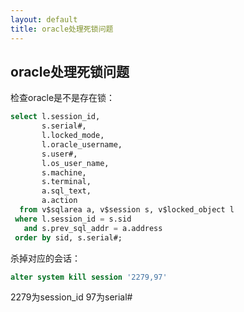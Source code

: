 ```yaml
---
layout: default
title: oracle处理死锁问题
---
```


## oracle处理死锁问题

检查oracle是不是存在锁：

```sql
select l.session_id,
       s.serial#,
       l.locked_mode,
       l.oracle_username,
       s.user#,
       l.os_user_name,
       s.machine,
       s.terminal,
       a.sql_text,
       a.action
  from v$sqlarea a, v$session s, v$locked_object l
 where l.session_id = s.sid
   and s.prev_sql_addr = a.address
 order by sid, s.serial#;
```

杀掉对应的会话：

```sql
alter system kill session '2279,97'
```

2279为session_id
97为serial#